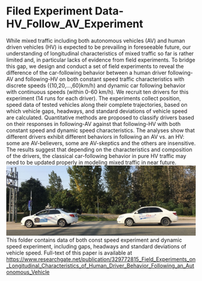 # Filed Experiment Data-HV_Follow_AV_Experiment
While mixed traffic including both autonomous vehicles (AV) and human driven vehicles (HV) is expected to be prevailing in foreseeable future, our understanding of longitudinal characteristics of mixed traffic so far is rather limited and, in particular lacks of evidence from field experiments. To bridge this gap, we design and conduct a set of field experiments to reveal the difference of the car-following behavior between a human driver following-AV and following-HV on both constant speed traffic characteristics with discrete speeds ({10,20,…,60}km/h) and dynamic car following behavior with continuous speeds (within 0-60 km/h). We recruit ten drivers for this experiment (14 runs for each driver). The experiments collect position, speed data of tested vehicles along their complete trajectories, based on which vehicle gaps, headways, and standard deviations of vehicle speed are calculated. Quantitative methods are proposed to classify drivers based on their responses in following-AV against that following-HV with both constant speed and dynamic speed characteristics. The analyses show that different drivers exhibit different behaviors in following an AV vs. an HV: some are AV-believers, some are AV-skeptics and the others are insensitive. The results suggest that depending on the characteristics and composition of the drivers, the classical car-following behavior in pure HV traffic may need to be updated properly in modeling mixed traffic in near future.
![](https://github.com/sgzzgit/Field-Experiment-Data/blob/master/Experiment.jpg)
This folder contains data of both const speed experiment and dynamic speed experiment, including gaps, headways and standard deviations of vehicle speed.
Full-text of this paper is available at https://www.researchgate.net/publication/329772815_Field_Experiments_on_Longitudinal_Characteristics_of_Human_Driver_Behavior_Following_an_Autonomous_Vehicle
